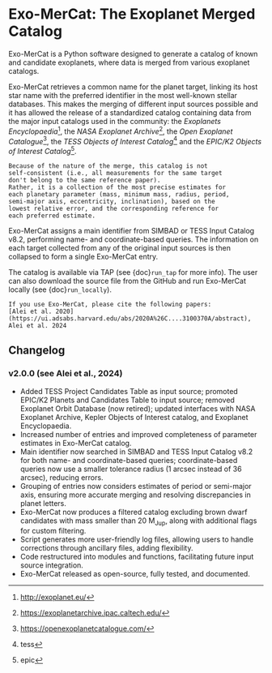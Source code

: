 

# Exo-MerCat: The Exoplanet Merged Catalog

Exo-MerCat is a Python software designed to generate a catalog of known and candidate exoplanets, where data is merged from various exoplanet catalogs. 

Exo-MerCat retrieves a common name for the planet target, linking its host star name with the preferred identifier in the most well-known stellar databases. This makes the merging of different input sources possible and it has allowed the release of a standardized catalog containing data from the major input catalogs used in the community: the *Exoplanets Encyclopaedia*[^1], the *NASA Exoplanet Archive*[^2], the *Open Exoplanet Catalogue*[^3], the *TESS Objects of Interest Catalog*[^4] and the *EPIC/K2 Objects of Interest Catalog*[^5].

```{warning}
Because of the nature of the merge, this catalog is not 
self-consistent (i.e., all measurements for the same target 
don't belong to the same reference paper). 
Rather, it is a collection of the most precise estimates for 
each planetary parameter (mass, minimum mass, radius, period, 
semi-major axis, eccentricity, inclination), based on the 
lowest relative error, and the corresponding reference for 
each preferred estimate. 
```

Exo-MerCat assigns a main identifier from SIMBAD or TESS Input Catalog v8.2, performing name- and coordinate-based queries. The information on each target collected from any of the original input sources is then collapsed to form a single Exo-MerCat entry. 

The catalog is available via TAP (see {doc}`run_tap` for more info). The user can also download the source file from the GitHub and run Exo-MerCat locally (see {doc}`run_locally`).

```{note}
If you use Exo-MerCat, please cite the following papers: 
[Alei et al. 2020](https://ui.adsabs.harvard.edu/abs/2020A%26C....3100370A/abstract), Alei et al. 2024
```

## Changelog

### v2.0.0 (see Alei et al., 2024)
- Added TESS Project Candidates Table as input source; promoted EPIC/K2 Planets and Candidates Table to input source; removed Exoplanet Orbit Database (now retired); updated interfaces with NASA Exoplanet Archive, Kepler Objects of Interest catalog, and Exoplanet Encyclopaedia.
- Increased number of entries and improved completeness of parameter estimates in Exo-MerCat catalog.
- Main identifier now searched in SIMBAD and TESS Input Catalog v8.2 for both name- and coordinate-based queries; coordinate-based queries now use a smaller tolerance radius (1 arcsec instead of 36 arcsec), reducing errors.
- Grouping of entries now considers estimates of period or semi-major axis, ensuring more accurate merging and resolving discrepancies in planet letters.
- Exo-MerCat now produces a filtered catalog excluding brown dwarf candidates with mass smaller than 20 M<sub>Jup</sub>, along with additional flags for custom filtering.
- Script generates more user-friendly log files, allowing users to handle corrections through ancillary files, adding flexibility.
- Code restructured into modules and functions, facilitating future input source integration.
- Exo-MerCat released as open-source, fully tested, and documented.

[^1]:http://exoplanet.eu/ 
[^2]:https://exoplanetarchive.ipac.caltech.edu/
[^3]:https://openexoplanetcatalogue.com/ 
[^4]:tess
[^5]:epic

